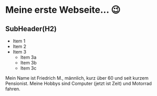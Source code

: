 # Meine erste Webseite... 😉
## SubHeader(H2)
* Item 1
* Item 2
* Item 3
  * Item 3a
  * Item 3b
  * Item 3c

Mein Name ist Friedrich M., männlich, kurz über 60 und seit kurzem Pensionist.
Meine Hobbys sind Computer (jetzt ist Zeit) und Motorrad fahren.
